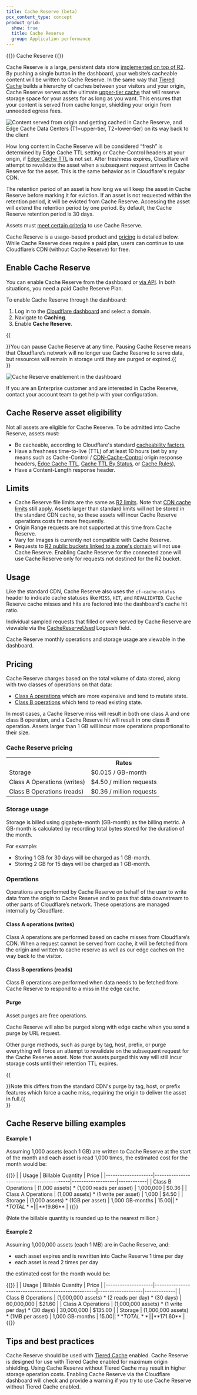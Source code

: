 ```yaml
---
title: Cache Reserve (beta)
pcx_content_type: concept
product_grid:
  show: true
  title: Cache Reserve
  group: Application performance
---
```


{{<beta>}} Cache Reserve {{</beta>}}

Cache Reserve is a large, persistent data store [implemented on top of R2](https://blog.cloudflare.com/r2-open-beta/). By pushing a single button in the dashboard, your website’s cacheable content will be written to Cache Reserve. In the same way that [Tiered Cache](https://blog.cloudflare.com/introducing-smarter-tiered-cache-topology-generation/) builds a hierarchy of caches between your visitors and your origin, Cache Reserve serves as the ultimate [upper-tier cache](/cache/about/tiered-cache/) that will reserve storage space for your assets for as long as you want. This ensures that your content is served from cache longer, shielding your origin from unneeded egress fees.

![Content served from origin and getting cached in Cache Reserve, and Edge Cache Data Centers (T1=upper-tier, T2=lower-tier) on its way back to the client](/cache/static/images/content-being-served.png)

How long content in Cache Reserve will be considered “fresh” is determined by Edge Cache TTL setting or Cache-Control headers at your origin, if [Edge Cache TTL](/cache/about/edge-browser-cache-ttl/#edge-cache-ttl) is not set. After freshness expires, Cloudflare will attempt to revalidate the asset when a subsequent request arrives in Cache Reserve for the asset. This is the same behavior as in Cloudflare's regular CDN.

The retention period of an asset is how long we will keep the asset in Cache Reserve before marking it for eviction. If an asset is not requested within the retention period, it will be evicted from Cache Reserve. Accessing the asset will extend the retention period by one period. By default, the Cache Reserve retention period is 30 days.

Assets must [meet certain criteria](#cache-reserve-asset-eligibility) to use Cache Reserve.

Cache Reserve is a usage-based product and [pricing](#pricing) is detailed below. While Cache Reserve does require a paid plan, users can continue to use Cloudflare’s CDN (without Cache Reserve) for free.

## Enable Cache Reserve

You can enable Cache Reserve from the dashboard or [via API](/api/operations/zone-cache-settings-change-cache-reserve-setting). In both situations, you need a paid Cache Reserve Plan.

To enable Cache Reserve through the dashboard:

1.  Log in to the [Cloudflare dashboard](https://dash.cloudflare.com/login) and select a domain.
2.  Navigate to **Caching**.
3.  Enable **Cache Reserve**.

{{<Aside type="note" header="Note">}}You can pause Cache Reserve at any time. Pausing Cache Reserve means that Cloudflare’s network will no longer use Cache Reserve to serve data, but resources will remain in storage until they are purged or expired.{{</Aside>}}

![Cache Reserve enablement in the dashboard](/cache/static/images/cache-reserve-dash.png)

If you are an Enterprise customer and are interested in Cache Reserve, contact your account team to get help with your configuration.

## Cache Reserve asset eligibility

Not all assets are eligible for Cache Reserve. To be admitted into Cache Reserve, assets must:

- Be cacheable, according to Cloudflare's standard [cacheability factors](/cache),
- Have a freshness time-to-live (TTL) of at least 10 hours (set by any means such as Cache-Control / [CDN-Cache-Control](/cache/about/cdn-cache-control/) origin response headers, [Edge Cache TTL](/cache/about/edge-browser-cache-ttl/#edge-cache-ttl), [Cache TTL By Status](/cache/how-to/configure-cache-status-code/), or [Cache Rules](/cache/about/cache-rules/)),
- Have a Content-Length response header.

## Limits

- Cache Reserve file limits are the same as [R2 limits](/r2/reference/limits/). Note that [CDN cache limits](/cache/about/default-cache-behavior/#customization-options-and-limitations) still apply. Assets larger than standard limits will not be stored in the standard CDN cache, so these assets will incur Cache Reserve operations costs far more frequently.
- Origin Range requests are not supported at this time from Cache Reserve.
- Vary for Images is currently not compatible with Cache Reserve.
- Requests to [R2 public buckets linked to a zone's domain](/r2/buckets/public-buckets//) will not use Cache Reserve. Enabling Cache Reserve for the connected zone will use Cache Reserve only for requests not destined for the R2 bucket.

## Usage

Like the standard CDN, Cache Reserve also uses the `cf-cache-status` header to indicate cache statuses like `MISS`, `HIT`, and `REVALIDATED`. Cache Reserve cache misses and hits are factored into the dashboard's cache hit ratio.

Individual sampled requests that filled or were served by Cache Reserve are viewable via the [CacheReserveUsed](/logs/reference/log-fields/zone/http_requests/) Logpush field.

Cache Reserve monthly operations and storage usage are viewable in the dashboard.

## Pricing

Cache Reserve charges based on the total volume of data stored, along with two classes of operations on that data:

- [Class A operations](/r2/pricing/#class-a-operations) which are more expensive and tend to mutate state.
- [Class B operations](/r2/pricing/#class-b-operations) which tend to read existing state.

In most cases, a Cache Reserve miss will result in both one class A and one class B operation, and a Cache Reserve hit will result in one class B operation. Assets larger than 1 GB will incur more operations proportional to their size.

### Cache Reserve pricing

<table>
  <tbody>
    <th></th>
    <th>Rates</th>
    <tr>
      <td>Storage</td>
      <td>$0.015 / GB-month</td>
    </tr>
    <tr>
      <td>Class A Operations (writes)</td>
      <td>$4.50 / million requests</td>
    </tr>
    <tr>
      <td>Class B Operations (reads)</td>
      <td>$0.36 / million requests</td>
    </tr>
  </tbody>
</table>

### Storage usage

Storage is billed using gigabyte-month (GB-month) as the billing metric. A GB-month is calculated by recording total bytes stored for the duration of the month.

For example:
- Storing 1 GB for 30 days will be charged as 1 GB-month.
- Storing 2 GB for 15 days will be charged as 1 GB-month.

### Operations

Operations are performed by Cache Reserve on behalf of the user to write data from the origin to Cache Reserve and to pass that data downstream to other parts of Cloudflare’s network. These operations are managed internally by Cloudflare.

#### Class A operations (writes)

Class A operations are performed based on cache misses from Cloudflare’s CDN. When a request cannot be served from cache, it will be fetched from the origin and written to cache reserve as well as our edge caches on the way back to the visitor. 

#### Class B operations (reads)

Class B operations are performed when data needs to be fetched from Cache Reserve to respond to a miss in the edge cache. 

#### Purge

Asset purges are free operations.

Cache Reserve will also be purged along with edge cache when you send a purge by URL request.

Other purge methods, such as purge by tag, host, prefix, or purge everything will force an attempt to revalidate on the subsequent request for the Cache Reserve asset. Note that assets purged this way will still incur storage costs until their retention TTL expires.

{{<Aside type="note">}}Note this differs from the standard CDN's purge by tag, host, or prefix features which force a cache miss, requiring the origin to deliver the asset in full.{{</Aside>}}

## Cache Reserve billing examples

#### Example 1

Assuming 1,000 assets (each 1 GB) are written to Cache Reserve at the start of the month and each asset is read 1,000 times, the estimated cost for the month would be:

{{<table-wrap>}}
|                    | Usage                                    | Billable Quantity | Price      |
|--------------------|------------------------------------------|-------------------|------------|
| Class B Operations | (1,000 assets) * (1,000 reads per asset) |         1,000,000 |      $0.36 |
| Class A Operations | (1,000 assets) * (1 write per asset)     |             1,000 |      $4.50 |
| Storage            | (1,000 assets) * (1GB per asset)         |   1,000 GB-months |     $15.00 |
| **TOTAL**          |                                          |                   | **$19.86** |
{{</table-wrap>}}

(Note the billable quantity is rounded up to the nearest million.)

#### Example 2

Assuming 1,000,000 assets (each 1 MB) are in Cache Reserve, and:
- each asset expires and is rewritten into Cache Reserve 1 time per day
- each asset is read 2 times per day

the estimated cost for the month would be:

{{<table-wrap>}}
|                    | Usage                                               | Billable Quantity | Price       |
|--------------------|-----------------------------------------------------|-------------------|-------------|
| Class B Operations | (1,000,000 assets) * (2 reads per day) * (30 days)  |        60,000,000 |      $21.60 |
| Class A Operations | (1,000,000 assets) * (1 write per day) * (30 days)  |        30,000,000 |     $135.00 |
| Storage            | (1,000,000 assets) * (1MB per asset)                |   1,000 GB-months |      $15.00 |
| **TOTAL**          |                                                     |                   | **$171.60** |
{{</table-wrap>}}

## Tips and best practices

Cache Reserve should be used with [Tiered Cache](/cache/about/tiered-cache/) enabled. Cache Reserve is designed for use with Tiered Cache enabled for maximum origin shielding. Using Cache Reserve without Tiered Cache may result in higher storage operation costs. Enabling Cache Reserve via the Cloudflare dashboard will check and provide a warning if you try to use Cache Reserve without Tiered Cache enabled.
